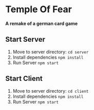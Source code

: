 # Temple Of Fear

**A remake of a german card game**

## Start Server
1. Move to server directory: `cd server`
2. Install dependencies `npm install`
3. Run Server `npm start`

## Start Client
1. Move to server directory: `cd client`
2. Install dependencies `npm install`
3. Run Server `npm start`
